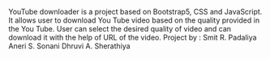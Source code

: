 YouTube downloader is a project based on Bootstrap5, CSS and JavaScript. It allows user to download You Tube video based on the quality provided in the You Tube. User can select the desired quality of video and can download it with the help of URL of the video.
Project by :
Smit R. Padaliya
Aneri S. Sonani
Dhruvi A. Sherathiya
